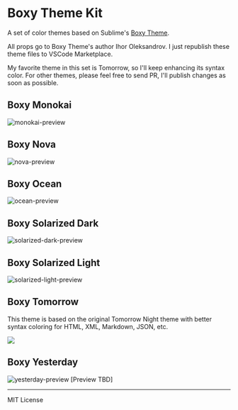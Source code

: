# Boxy Theme Kit

A set of color themes based on Sublime's [Boxy Theme](https://github.com/ihodev/sublime-boxy).

All props go to Boxy Theme's author Ihor Oleksandrov. I just republish these theme files to VSCode Marketplace.

My favorite theme in this set is Tomorrow, so I'll keep enhancing its syntax color.
For other themes, please feel free to send PR, I'll publish changes as soon as possible.

## Boxy Monokai

![monokai-preview](https://raw.githubusercontent.com/trongthanh/vscode-boxythemekit/master/images/monokai-preview.png)

## Boxy Nova

![nova-preview](https://raw.githubusercontent.com/trongthanh/vscode-boxythemekit/master/images/nova-preview.png)

## Boxy Ocean

![ocean-preview](https://raw.githubusercontent.com/trongthanh/vscode-boxythemekit/master/images/ocean-preview.png)

## Boxy Solarized Dark

![solarized-dark-preview](https://raw.githubusercontent.com/trongthanh/vscode-boxythemekit/master/images/solarized-dark-preview.png)

## Boxy Solarized Light

![solarized-light-preview](https://raw.githubusercontent.com/trongthanh/vscode-boxythemekit/master/images/solarized-light-preview.png)

## Boxy Tomorrow

This theme is based on the original Tomorrow Night theme with better syntax coloring for HTML, XML, Markdown, JSON, etc.

![](https://raw.githubusercontent.com/trongthanh/vscode-boxythemekit/master/images/tomorrow-night-preview.png)

## Boxy Yesterday

![yesterday-preview](https://raw.githubusercontent.com/trongthanh/vscode-boxythemekit/master/images/yesterday-preview.png)
[Preview TBD]

---

MIT License
